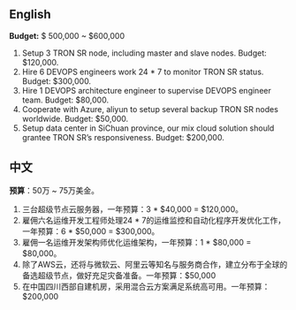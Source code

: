 ## English
**Budget:** $ 500,000 ~ $600,000

1. Setup 3 TRON SR node, including master and slave nodes. Budget: $120,000.
2. Hire 6 DEVOPS engineers work 24 * 7 to monitor TRON SR status. Budget: $300,000.
3. Hire 1 DEVOPS architecture engineer to supervise DEVOPS engineer team. Budget: $80,000.
4. Cooperate with Azure, aliyun to setup several backup TRON SR nodes worldwide. Budget: $50,000.
5. Setup data center in SiChuan province, our mix cloud solution should grantee TRON SR’s responsiveness. Budget: $200,000.

## 中文
**预算**：50万 ~ 75万美金。
1.	三台超级节点云服务器，一年预算：3 * $40,000 = $120,000。
2.	雇佣六名运维开发工程师处理24 * 7的运维监控和自动化程序开发优化工作，一年预算：6 * $50,000 = $300,000。
3.	雇佣一名运维开发架构师优化运维架构，一年预算：1 * $80,000 = $80,000。
4.	除了AWS云，还将与微软云、阿里云等知名与服务商合作，建立分布于全球的备选超级节点，做好充足灾备准备。一年预算：$50,000
5.	在中国四川西部自建机房，采用混合云方案满足系统高可用。一年预算：$200,000

